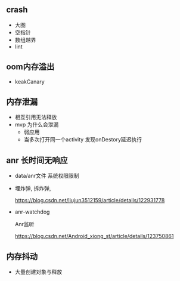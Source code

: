 ## crash

- 大图
- 空指针
- 数组越界
- lint

## oom内存溢出

- keakCanary 

## 内存泄漏

- 相互引用无法释放
- mvp 为什么会泄漏
  - 弱应用
  - 当多次打开同一个activity 发现onDestory延迟执行

## anr 长时间无响应

- data/anr文件 系统权限限制

- 埋炸弹, 拆炸弹,

  https://blog.csdn.net/liujun3512159/article/details/122931778

- anr-watchdog

  Anr监听

  https://blog.csdn.net/Android_xiong_st/article/details/123750861

## 内存抖动

- 大量创建对象与释放



